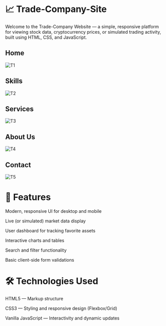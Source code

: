 # 📈 Trade-Company-Site

Welcome to the Trade-Company Website — a simple, responsive platform for viewing stock data, cryptocurrency prices, or simulated trading activity, built using HTML, CSS, and JavaScript.

## Home

![T1](https://github.com/user-attachments/assets/7322692d-d34e-488f-969f-fd6359c90748)

## Skills

![T2](https://github.com/user-attachments/assets/eeebcb0e-07a9-4586-a055-8a1b8cacfe29)

## Services

![T3](https://github.com/user-attachments/assets/a5b0553f-2e85-438b-8fe0-b2851fcb5db2)

## About Us

![T4](https://github.com/user-attachments/assets/afbed230-58a2-401e-8cd9-e5d704c16fea)

## Contact

![T5](https://github.com/user-attachments/assets/e6d4a20f-12ed-4fe9-8040-ca9cbbca325e)

# 🚀 Features

Modern, responsive UI for desktop and mobile

Live (or simulated) market data display

User dashboard for tracking favorite assets

Interactive charts and tables

Search and filter functionality

Basic client-side form validations

# 🛠️ Technologies Used

HTML5 — Markup structure

CSS3 — Styling and responsive design (Flexbox/Grid)

Vanilla JavaScript — Interactivity and dynamic updates

